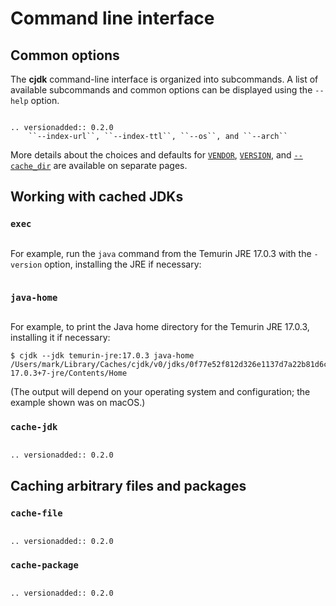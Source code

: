 <!--
This file is part of cjdk.
Copyright 2022 Board of Regents of the University of Wisconsin System
SPDX-License-Identifier: MIT
--->

# Command line interface

## Common options

The **cjdk** command-line interface is organized into subcommands. A list of
available subcommands and common options can be displayed using the `--help`
option.

```{command-output} cjdk --help
```

```{eval-rst}
.. versionadded:: 0.2.0
    ``--index-url``, ``--index-ttl``, ``--os``, and ``--arch``
```

More details about the choices and defaults for [`VENDOR`](./vendors.md),
[`VERSION`](./versions.md), and [`--cache_dir`](./cachedir.md) are available on
separate pages.

## Working with cached JDKs

### `exec`

```{command-output} cjdk exec --help
```

For example, run the `java` command from the Temurin JRE 17.0.3 with the
`-version` option, installing the JRE if necessary:

```{command-output} cjdk --jdk temurin-jre:17.0.3 exec -- java -version
```

### `java-home`

```{command-output} cjdk java-home --help
```

For example, to print the Java home directory for the Temurin JRE 17.0.3,
installing it if necessary:

```text
$ cjdk --jdk temurin-jre:17.0.3 java-home
/Users/mark/Library/Caches/cjdk/v0/jdks/0f77e52f812d326e1137d7a22b81d6c328679c68/jdk-17.0.3+7-jre/Contents/Home
```

(The output will depend on your operating system and configuration; the example
shown was on macOS.)

### `cache-jdk`

```{command-output} cjdk cache-jdk --help
```

```{eval-rst}
.. versionadded:: 0.2.0
```

## Caching arbitrary files and packages

### `cache-file`

```{command-output} cjdk cache-file --help
```

```{eval-rst}
.. versionadded:: 0.2.0
```

### `cache-package`

```{command-output} cjdk cache-package --help
```

```{eval-rst}
.. versionadded:: 0.2.0
```
